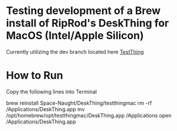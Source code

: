 # Testing development of a Brew install of RipRod's DeskThing for MacOS (Intel/Apple Silicon)

Currently utilizing the dev branch located here [TestThing](https://github.com/ItsRiprod/TestThing)

# How to Run

Copy the following lines into Terminal

brew reinstall Space-Naught/DeskThing/testthingmac
rm -rf /Applications/DeskThing.app
mv /opt/homebrew/opt/testthingmac/DeskThing.app /Applications
open /Applications/DeskThing.app
